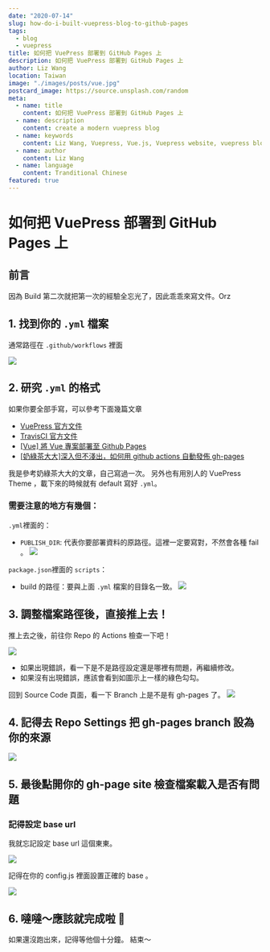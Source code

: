 ```yaml
---
date: "2020-07-14"
slug: how-do-i-built-vuepress-blog-to-github-pages
tags:
  - blog
  - vuepress
title: 如何把 VuePress 部署到 GitHub Pages 上
description: 如何把 VuePress 部署到 GitHub Pages 上
author: Liz Wang
location: Taiwan
image: "./images/posts/vue.jpg"
postcard_image: https://source.unsplash.com/random
meta:
  - name: title
    content: 如何把 VuePress 部署到 GitHub Pages 上
  - name: description
    content: create a modern vuepress blog
  - name: keywords
    content: Liz Wang, Vuepress, Vue.js, Vuepress website, vuepress blog, vuepress theme, vuepress blog theme, vue blog, create vuepress blog, blog theme, create a blog
  - name: author
    content: Liz Wang
  - name: language
    content: Tranditional Chinese
featured: true
---
```


# 如何把 VuePress 部署到 GitHub Pages 上

## 前言

因為 Build 第二次就把第一次的經驗全忘光了，因此乖乖來寫文件。Orz

## 1. 找到你的 `.yml` 檔案

通常路徑在 `.github/workflows` 裡面

![](https://i.imgur.com/KooXjfe.png)

## 2. 研究 `.yml` 的格式

如果你要全部手寫，可以參考下面幾篇文章

- [VuePress 官方文件](https://vuepress.vuejs.org/zh/guide/deploy.html#%E9%83%A8%E7%BD%B2)
- [TravisCI 官方文件](https://docs.travis-ci.com/user/deployment/pages/)
- [[Vue] 將 Vue 專案部署至 Github Pages](https://medium.com/@dean34520/vue%E7%B3%BB%E5%88%97%E6%96%87-%E5%B0%87vue%E6%AA%94%E6%A1%88%E9%83%A8%E7%BD%B2%E8%87%B3github-334951cadede)
- [[奶綠茶大大]深入但不淺出，如何用 github actions 自動發佈 gh-pages](https://medium.com/@milkmidi/%E6%B7%B1%E5%85%A5%E4%BD%86%E4%B8%8D%E6%B7%BA%E5%87%BA-%E5%A6%82%E4%BD%95%E7%94%A8-github-actions-%E8%87%AA%E5%8B%95%E7%99%BC%E4%BD%88-gh-pages-8183464dfe84)

我是參考奶綠茶大大的文章，自己寫過一次。
另外也有用別人的 VuePress Theme ，載下來的時候就有 default 寫好 `.yml`。

### 需要注意的地方有幾個：

`.yml`裡面的：

- `PUBLISH_DIR`: 代表你要部署資料的原路徑。這裡一定要寫對，不然會各種 fail 。
  ![](https://i.imgur.com/VfbbGmi.png)

`package.json`裡面的 `scripts`：

- build 的路徑：要與上面 `.yml` 檔案的目錄名一致。
  ![](https://i.imgur.com/lA2JHkS.png)

## 3. 調整檔案路徑後，直接推上去！

推上去之後，前往你 Repo 的 Actions 檢查一下吧！

![](https://i.imgur.com/kG6yBEB.png)

- 如果出現錯誤，看一下是不是路徑設定還是哪裡有問題，再繼續修改。
- 如果沒有出現錯誤，應該會看到如圖示上一樣的綠色勾勾。

回到 Source Code 頁面，看一下 Branch 上是不是有 gh-pages 了。
![](https://i.imgur.com/q7VPkPa.png)

## 4. 記得去 Repo Settings 把 gh-pages branch 設為你的來源

![](https://i.imgur.com/MfTzxi7.png)

## 5. 最後點開你的 gh-page site 檢查檔案載入是否有問題

### 記得設定 base url

我就忘記設定 base url 這個東東。

![](https://i.imgur.com/71TDRcp.jpg)

記得在你的 config.js 裡面設置正確的 base 。

![](https://i.imgur.com/cZyQz6b.png)

## 6. 噠噠～應該就完成啦 🎉

如果還沒跑出來，記得等他個十分鐘。
結束～
